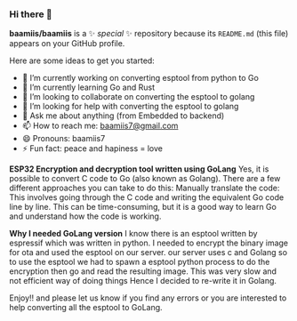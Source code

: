 ### Hi there 👋


**baamiis/baamiis** is a ✨ _special_ ✨ repository because its `README.md` (this file) appears on your GitHub profile.

Here are some ideas to get you started:

- 🔭 I’m currently working on converting esptool from python to Go
- 🌱 I’m currently learning Go and Rust
- 👯 I’m looking to collaborate on converting the esptool to golang
- 🤔 I’m looking for help with converting the esptool to golang
- 💬 Ask me about anything (from Embedded to backend)
- 📫 How to reach me: baamiis7@gmail.com
- 😄 Pronouns: baamiis7
- ⚡ Fun fact: peace and hapiness = love


**ESP32 Encryption and decryption tool written using GoLang**
Yes, it is possible to convert C code to Go (also known as Golang). There are a few different approaches you can take to do this:
Manually translate the code: This involves going through the C code and writing the equivalent Go code line by line. This can be time-consuming, but it is a good way to learn Go and understand how the code is working.

**Why I needed GoLang version**
I know there is an esptool written by espressif which was written in python. I needed to encrypt the binary image for ota and used the esptool on our server. our server uses c and Golang so to use the esptool we had to spawn a esptool python process to do the encryption then go and read the resulting image. This was very slow and not efficient way of doing things Hence I decided to re-write it in Golang.

Enjoy!! and please let us know if you find any errors or you are interested to help converting all the esptool to GoLang.

